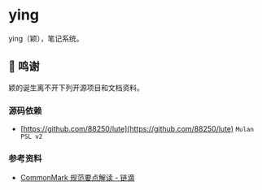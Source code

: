 # ying

ying（颖），笔记系统。

## 🙏 鸣谢

颖的诞生离不开下列开源项目和文档资料。

### 源码依赖

- [https://github.com/88250/lute](https://github.com/88250/lute) `Mulan PSL v2`

### 参考资料

- [CommonMark 规范要点解读 - 链滴](https://ld246.com/article/1566893557720)
